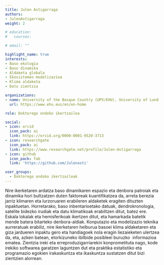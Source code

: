 ```yaml
---
title: Julen Astigarraga
authors:
- JulenAstigarraga
weight: 2

# education:
#   courses:

# email: ""

highlight_name: true
interests:
- Baso ekologia
- Baso dinamika
- Aldaketa globala
- Ekosistemen modelizazioa
- Klima aldaketa
- Datu zientzia

organizations:
- name: University of the Basque Country (UPV/EHU), University of Lund
  url: https://www.ehu.eus/en/en-home

role: Doktorego ondoko ikertzailea

social:
- icon: orcid
  icon_pack: ai
  link: https://orcid.org/0000-0001-9520-3713
- icon: researchgate
  icon_pack: ai
  link: https://www.researchgate.net/profile/Julen-Astigarraga
- icon: github
  icon_pack: fab
  link: 'https://github.com/Julenasti'

user_groups: 
  - Doktorego ondoko ikertzaileak
---
```


Nire ikerketaren ardatza baso dinamikaren espazio eta denbora patroiak eta dinamika hori bultzatzen duten faktoreak kuantifikatzea da, arreta berezia jarriz klimaren eta lurzoruaren erabileren aldaketek eragiten dituzten inpaktuetan. Horretarako, baso inbentarioetako datuak, dendrokronologia, satelite bidezko irudiak eta datu klimatikoak erabiltzen ditut, batez ere. Eskala lokalak eta hemisferikoak ikertzen ditut, eta hamarkada batetik mende batera bitarteko denbora-aldiak. Konputazio eta modelizazio teknika aurreratuak erabiliz, nire ikerketaren helburua basoei klima aldaketaren eta giza jardueren inpaktu gero eta handiagoek nola eragin liezaieketen ulertzea da, eta, azken batean, etorkizuneko ibilbide posibleei buruzko  informazioa ematea. Zientzia ireki eta erreproduzigarriarekin konprometituta nago, kode irekiko softwarea garatzen laguntzen dut eta praktika estatistiko eta programazio egokien irakaskuntza eta ikaskuntza sustatzen ditut bizi zientzien alorrean.
